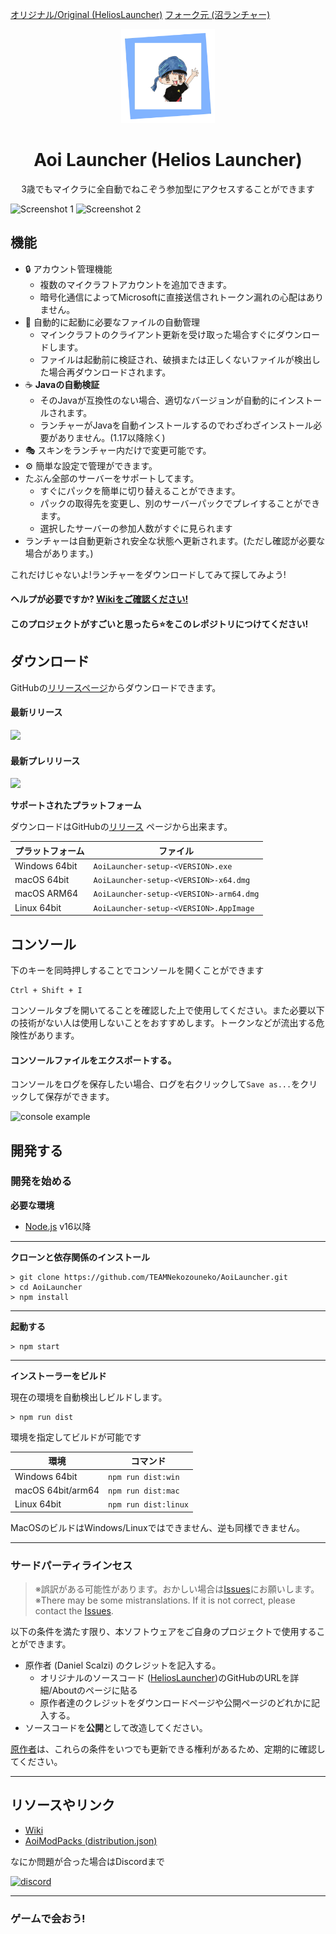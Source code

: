 [オリジナル/Original (HeliosLauncher)](github.com/dscalzi/HeliosLauncher) [フォーク元 (沼ランチャー)](https://github.com/TeamKun/NumaLauncher)

<p align="center"><img src="./app/assets/images/SealCircle.svg" width="150px" height="150px" alt="aventium softworks"></p>

<h1 align="center">Aoi Launcher (Helios Launcher)</h1>

<p align="center">3歳でもマイクラに全自動でねこぞう参加型にアクセスすることができます</p>

![Screenshot 1](https://user-images.githubusercontent.com/70869837/161360213-06a58f9b-0eb5-42a0-b7a5-14b252c2bdbc.png)
![Screenshot 2](https://user-images.githubusercontent.com/70869837/161360193-1dc65592-b9ac-4136-979e-116a828e97d6.png)

## 機能

* 🔒 アカウント管理機能
  * 複数のマイクラフトアカウントを追加できます。
  * 暗号化通信によってMicrosoftに直接送信されトークン漏れの心配はありません。
* 📂 自動的に起動に必要なファイルの自動管理
  * マインクラフトのクライアント更新を受け取った場合すぐにダウンロードします。
  * ファイルは起動前に検証され、破損または正しくないファイルが検出した場合再ダウンロードされます。
* ☕ **Javaの自動検証**
  * そのJavaが互換性のない場合、適切なバージョンが自動的にインストールされます。
  * ランチャーがJavaを自動インストールするのでわざわざインストール必要がありません。(1.17以降除く)
* 🎭 スキンをランチャー内だけで変更可能です。
* ⚙️ 簡単な設定で管理ができます。
* たぶん全部のサーバーをサポートしてます。
  * すぐにパックを簡単に切り替えることができます。
  * パックの取得先を変更し、別のサーバーパックでプレイすることができます。
  * 選択したサーバーの参加人数がすぐに見られます
* ランチャーは自動更新され安全な状態へ更新されます。(ただし確認が必要な場合があります。)

これだけじゃないよ!ランチャーをダウンロードしてみて探してみよう!

#### ヘルプが必要ですか? [Wikiをご確認ください!][wiki]

#### このプロジェクトがすごいと思ったら⭐をこのレポジトリにつけてください!

## ダウンロード

GitHubの[リリースページ](https://github.com/TEAMNekozouneko/AoiLauncher/releases)からダウンロードできます。

#### 最新リリース

[![](https://img.shields.io/github/release/TEAMNekozouneko/AoiLauncher?display_name=tag&label=%E3%83%AA%E3%83%AA%E3%83%BC%E3%82%B9&style=flat-square)](https://github.com/TEAMNekozouneko/AoiLauncher/releases/latest)

#### 最新プレリリース
[![](https://img.shields.io/github/release/TEAMNekozouneko/AoiLauncher/all.svg?style=flat-square&display_name=tag&label=%E3%83%AA%E3%83%AA%E3%83%BC%E3%82%B9)](https://github.com/TEAMNekozouneko/AoiLauncher/releases)

**サポートされたプラットフォーム**

ダウンロードはGitHubの[リリース](https://github.com/TEAMNekozouneko/AoiLauncher/releases) ページから出来ます。

| プラットフォーム | ファイル                                  |
| -------------- | --------------------------------------- |
| Windows 64bit  | `AoiLauncher-setup-<VERSION>.exe`       |
| macOS 64bit    | `AoiLauncher-setup-<VERSION>-x64.dmg`   |
| macOS ARM64    | `AoiLauncher-setup-<VERSION>-arm64.dmg` |
| Linux 64bit    | `AoiLauncher-setup-<VERSION>.AppImage`  |

## コンソール

下のキーを同時押しすることでコンソールを開くことができます

```console
Ctrl + Shift + I
```

コンソールタブを開いてることを確認した上で使用してください。また必要以下の技術がない人は使用しないことをおすすめします。トークンなどが流出する危険性があります。

#### コンソールファイルをエクスポートする。

コンソールをログを保存したい場合、ログを右クリックして`Save as...`をクリックして保存ができます。

![console example](https://i.imgur.com/T5e73jP.png)


## 開発する

### 開発を始める

**必要な環境**

* [Node.js][nodejs] v16以降

---

**クローンと依存関係のインストール**

```console
> git clone https://github.com/TEAMNekozouneko/AoiLauncher.git
> cd AoiLauncher
> npm install
```

---

**起動する**

```console
> npm start
```

---

**インストーラーをビルド**

現在の環境を自動検出しビルドします。

```console
> npm run dist
```

環境を指定してビルドが可能です

| 環境               | コマンド              |
| ----------------- | -------------------- |
| Windows 64bit     | `npm run dist:win`   |
| macOS 64bit/arm64 | `npm run dist:mac`   |
| Linux 64bit       | `npm run dist:linux` |

MacOSのビルドはWindows/Linuxではできません、逆も同様できません。

---

### サードパーティラインセス

> ※誤訳がある可能性があります。おかしい場合は[Issues][issues]にお願いします。<br>
> ※There may be some mistranslations. If it is not correct, please contact the [Issues][issues].

以下の条件を満たす限り、本ソフトウェアをご自身のプロジェクトで使用することができます。

* 原作者 (Daniel Scalzi) のクレジットを記入する。
  * オリジナルのソースコード ([HeliosLauncher](https://github.com/dscalzi/HeliosLauncher))のGitHubのURLを詳細/Aboutのページに貼る
  * 原作者達のクレジットをダウンロードページや公開ページのどれかに記入する。
* ソースコードを**公開**として改造してください。

[原作者](https://github.com/dscalzi/)は、これらの条件をいつでも更新できる権利があるため、定期的に確認してください。

---

## リソースやリンク

* [Wiki][wiki]
* [AoiModPacks (distribution.json)][amp]

なにか問題が合った場合はDiscordまで

[![discord](https://discordapp.com/api/guilds/896668963709255680/embed.png?style=banner4)][discord]

---

### ゲームで会おう!

[issues]: https://github.com/TEAMNekozouneko/AoiLauncher/issues
[nodejs]: https://nodejs.org/ja/ 'Node.js'
[vscode]: https://code.visualstudio.com/ 'Visual Studio Code'
[discord]: https://nekozouneko.ddns.net/discord 'Discord'
[wiki]: https://github.com/TEAMNekozouneko/AoiLauncher/wiki 'wiki'
[amp]: https://github.com/TEAMNekozouneko/AoiModPacks 'AoiModPacks'

